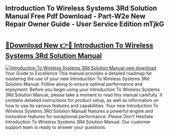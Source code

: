 ## Introduction To Wireless Systems 3Rd Solution Manual Free Pdf Download - Part-W2e New Repair Owner Guide - User Service Edition mTjkG

# <h2><a href="http://bc5625.oget.top/?id=Introduction+To+Wireless+Systems+3Rd+Solution+Manual">🔗Download New 👉🔴 Introduction To Wireless Systems 3Rd Solution Manual</a></h2>

[![Introduction To Wireless Systems 3Rd Solution Manual new download](https://i.imgur.com/5g1atiW.png)](http://bc5625.oget.top/?id=Introduction+To+Wireless+Systems+3Rd+Solution+Manual)
Your Guide to Excellence This manual provides a detailed roadmap for mastering the use of your new Introduction To Wireless Systems 3Rd Solution Manual. Follow along to ensure optimal performance and enjoyment. Before you begin using your Introduction To Wireless Systems 3Rd Solution Manual, please take a moment to read this manual carefully. It contains detailed instructions for product setup, as well as information on how to use its various features and capabilities. Your new Introduction To Wireless Systems 3Rd Solution Manual features a powerful engine and innovative features for exceptional performance. Please Don't Hesitate Introduction To Wireless Systems 3Rd Solution Manual. Our customer support team is ready to answer your questions.
